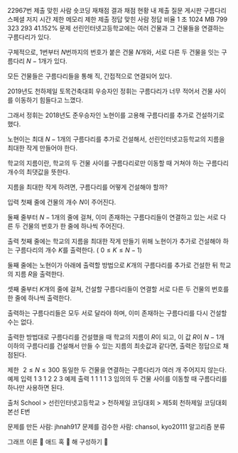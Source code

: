  22967번
제출
맞힌 사람
숏코딩
재채점 결과
채점 현황
내 제출
질문 게시판
구름다리 스페셜 저지
시간 제한	메모리 제한	제출	정답	맞힌 사람	정답 비율
1 초	1024 MB	799	323	293	41.152%
문제
선린인터넷고등학교에는 여러 건물과 그 건물들을 연결하는 구름다리가 있다.

구체적으로, 
$1$번부터 
$N$번까지의 번호가 붙은 건물 
$N$개와, 서로 다른 두 건물을 잇는 구름다리 
$N-1$개가 있다.

모든 건물들은 구름다리들을 통해 직, 간접적으로 연결되어 있다.

 

2019년도 천하제일 토목건축대회 우승자인 정휘는 구름다리가 너무 적어서 건물 사이를 이동하기 힘들다고 느꼈다.

그래서 정휘는 2018년도 준우승자인 노현이를 고용해 구름다리를 추가로 건설하기로 했다.

노현이는 최대 
$N-1$개의 구름다리를 추가로 건설해서, 선린인터넷고등학교의 지름을 최대한 작게 만들어야 한다.

학교의 지름이란, 학교의 두 건물 사이를 구름다리로만 이동할 때 거쳐야 하는 구름다리 개수의 최댓값을 뜻한다.

지름을 최대한 작게 하려면, 구름다리를 어떻게 건설해야 할까?

입력
첫째 줄에 건물의 개수 
$N$이 주어진다.

둘째 줄부터 
$N-1$개의 줄에 걸쳐, 이미 존재하는 구름다리들이 연결하고 있는 서로 다른 두 건물의 번호가 한 줄에 하나씩 주어진다.

출력
첫째 줄에는 학교의 지름을 최대한 작게 만들기 위해 노현이가 추가로 건설해야 하는 구름다리의 개수 
$K$를 출력한다. (
$0 \le K \le N-1$)

둘째 줄에는 노현이가 아래에 출력할 방법으로 
$K$개의 구름다리를 추가로 건설한 뒤 학교의 지름 
$R$을 출력한다.

셋째 줄부터 
$K$개의 줄에 걸쳐, 건설할 구름다리들이 연결할 서로 다른 두 건물의 번호를 한 줄에 하나씩 출력한다.

출력하는 구름다리들은 모두 서로 달라야 하며, 이미 존재하는 구름다리를 다시 건설할 수는 없다.

출력한 방법대로 구름다리를 건설했을 때 학교의 지름이 
$R$이 되고, 이 값 
$R$이 
$N-1$개 이하의 구름다리를 건설해서 만들 수 있는 지름의 최솟값과 같다면, 출력은 정답으로 채점된다.

제한
 
$2 \leq N \leq 300$ 
동일한 두 건물을 연결하는 구름다리가 여러 개 주어지지 않는다.
예제 입력 1 
3
1 2
2 3
예제 출력 1 
1
1
1 3
임의의 두 건물 사이를 이동할 때 구름다리를 하나만 사용하면 된다.

출처
School > 선린인터넷고등학교 > 천하제일 코딩대회 > 제5회 천하제일 코딩대회 본선 E번

문제를 만든 사람: jhnah917
문제를 검수한 사람: chansol, kyo20111
알고리즘 분류

그래프 이론 📌
애드 혹 📌
해 구성하기 📌